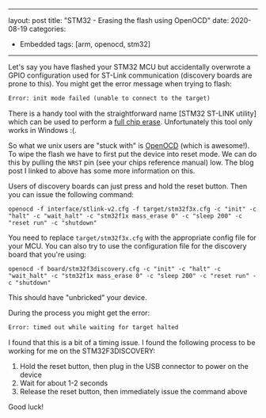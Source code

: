 
---
layout: post
title: "STM32 - Erasing the flash using OpenOCD"
date: 2020-08-19
categories:
  - Embedded
tags: [arm, openocd, stm32]
---

Let's say you have flashed your STM32 MCU but accidentally overwrote a GPIO configuration used for ST-Link communication (discovery boards are prone to this). You might get the error message when trying to flash:

```txt
Error: init mode failed (unable to connect to the target)
```

There is a handy tool with the straightforward name [STM32 ST-LINK utility] which can be used to perform a [full chip erase](https://www.newbiehack.com/categories/newbiehack-tutorial-ARM-video9-created5202016113040AM-nomenu). Unfortunately this tool only works in Windows :(.

So what we unix users are "stuck with" is [OpenOCD](http://openocd.org/) (which is awesome!). To wipe the flash we have to first put the device into reset mode. We can do this by pulling the `NRST` pin (see your chips reference manual) low. The blog post I linked to above has some more information on this.

Users of discovery boards can just press and hold the reset button. Then you can issue the following command:

```shell
openocd -f interface/stlink-v2.cfg -f target/stm32f3x.cfg -c "init" -c "halt" -c "wait_halt" -c "stm32f1x mass_erase 0" -c "sleep 200" -c "reset run" -c "shutdown"
```

You need to replace `target/stm32f3x.cfg` with the appropriate config file for your MCU. You can also try to use the configuration file for the discovery board that you're using:

```shell
openocd -f board/stm32f3discovery.cfg -c "init" -c "halt" -c "wait_halt" -c "stm32f1x mass_erase 0" -c "sleep 200" -c "reset run" -c "shutdown"
```

This should have "unbricked" your device.

During the process you might get the error:

```txt
Error: timed out while waiting for target halted
```

I found that this is a bit of a timing issue. I found the following process to be working for me on the STM32F3DISCOVERY:

1) Hold the reset button, then plug in the USB connector to power on the device
2) Wait for about 1-2 seconds
3) Release the reset button, then immediately issue the command above

Good luck!
